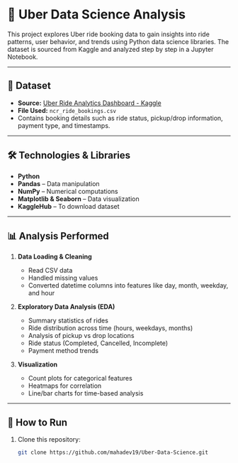 # 🚖 Uber Data Science Analysis

This project explores Uber ride booking data to gain insights into ride patterns, user behavior, and trends using Python data science libraries. The dataset is sourced from Kaggle and analyzed step by step in a Jupyter Notebook.

---

## 📂 Dataset
- **Source:** [Uber Ride Analytics Dashboard - Kaggle](https://www.kaggle.com/datasets/yashdevladdha/uber-ride-analytics-dashboard)
- **File Used:** `ncr_ride_bookings.csv`
- Contains booking details such as ride status, pickup/drop information, payment type, and timestamps.

---

## 🛠️ Technologies & Libraries
- **Python**
- **Pandas** – Data manipulation
- **NumPy** – Numerical computations
- **Matplotlib & Seaborn** – Data visualization
- **KaggleHub** – To download dataset

---

## 📊 Analysis Performed
1. **Data Loading & Cleaning**
   - Read CSV data
   - Handled missing values
   - Converted datetime columns into features like day, month, weekday, and hour

2. **Exploratory Data Analysis (EDA)**
   - Summary statistics of rides
   - Ride distribution across time (hours, weekdays, months)
   - Analysis of pickup vs drop locations
   - Ride status (Completed, Cancelled, Incomplete)
   - Payment method trends

3. **Visualization**
   - Count plots for categorical features
   - Heatmaps for correlation
   - Line/bar charts for time-based analysis

---

## 🚀 How to Run
1. Clone this repository:
   ```bash
   git clone https://github.com/mahadev19/Uber-Data-Science.git
